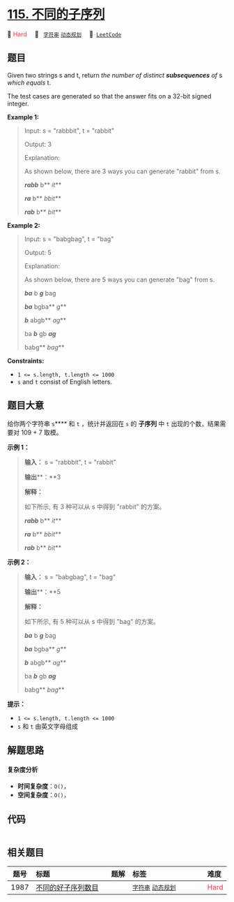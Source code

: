 # [115. 不同的子序列](https://leetcode.com/problems/distinct-subsequences)

🔴 <font color=#ff334b>Hard</font>&emsp; 🔖&ensp; [`字符串`](/leetcode/outline/tag/string.md) [`动态规划`](/leetcode/outline/tag/dynamic-programming.md)&emsp; 🔗&ensp;[`LeetCode`](https://leetcode.com/problems/distinct-subsequences)


## 题目

Given two strings s and t, return _the number of distinct_ **_subsequences_**
_of_ s _which equals_ t.

The test cases are generated so that the answer fits on a 32-bit signed
integer.



**Example 1:**

> Input: s = "rabbbit", t = "rabbit"
> 
> Output: 3
> 
> Explanation:
> 
> As shown below, there are 3 ways you can generate "rabbit" from s.
> 
> **_rabb_** b** _it_**
> 
> **_ra_** b** _bbit_**
> 
> **_rab_** b** _bit_**

**Example 2:**

> Input: s = "babgbag", t = "bag"
> 
> Output: 5
> 
> Explanation:
> 
> As shown below, there are 5 ways you can generate "bag" from s.
> 
> **_ba_** b _**g**_ bag
> 
> **_ba_** bgba** _g_**
> 
> _**b**_ abgb** _ag_**
> 
> ba _**b**_ gb _**ag**_
> 
> babg** _bag_**



**Constraints:**

  * `1 <= s.length, t.length <= 1000`
  * `s` and `t` consist of English letters.


## 题目大意

给你两个字符串 `s`**** 和 `t` ，统计并返回在 `s` 的 **子序列** 中 `t` 出现的个数，结果需要对 109 \+ 7 取模。



**示例  1：**

> 
> 
> 
> 
> 
> **输入：** s = "rabbbit", t = "rabbit"
> 
> **输出****：**3
> 
> **解释：**
> 
> 如下所示, 有 3 种可以从 s 中得到 "rabbit" 的方案。
> 
> **_rabb_** b** _it_**
> 
> **_ra_** b** _bbit_**
> 
> **_rab_** b** _bit_**

**示例  2：**

> 
> 
> 
> 
> 
> **输入：** s = "babgbag", t = "bag"
> 
> **输出****：**5
> 
> **解释：**
> 
> 如下所示, 有 5 种可以从 s 中得到 "bag" 的方案。 
> 
> **_ba_** b _**g**_ bag
> 
> **_ba_** bgba** _g_**
> 
> _**b**_ abgb** _ag_**
> 
> ba _**b**_ gb _**ag**_
> 
> babg** _bag_**
> 
> 



**提示：**

  * `1 <= s.length, t.length <= 1000`
  * `s` 和 `t` 由英文字母组成


## 解题思路

#### 复杂度分析

- **时间复杂度**：`O()`，
- **空间复杂度**：`O()`，

## 代码

```javascript

```

## 相关题目

| 题号 | 标题 | 题解 | 标签 | 难度 |
| :------: | :------ | :------: | :------ | :------ |
| 1987 | [不同的好子序列数目](https://leetcode.com/problems/number-of-unique-good-subsequences) |  |  [`字符串`](/leetcode/outline/tag/string.md) [`动态规划`](/leetcode/outline/tag/dynamic-programming.md) | <font color=#ff334b>Hard</font> |

<style>
.blue {
    background-color: #096dd9;
    padding: 0.25rem 0.5rem;
    margin: 0;
    font-size: 0.85em;
    border-radius: 3px;
    color: white;
    font-weight: 500;
}
table th:first-of-type { width: 10%; }
table th:nth-of-type(2) { width: 35%; }
table th:nth-of-type(3) { width: 10%; }
table th:nth-of-type(4) { width: 35%; }
table th:nth-of-type(5) { width: 10%; }
</style>
